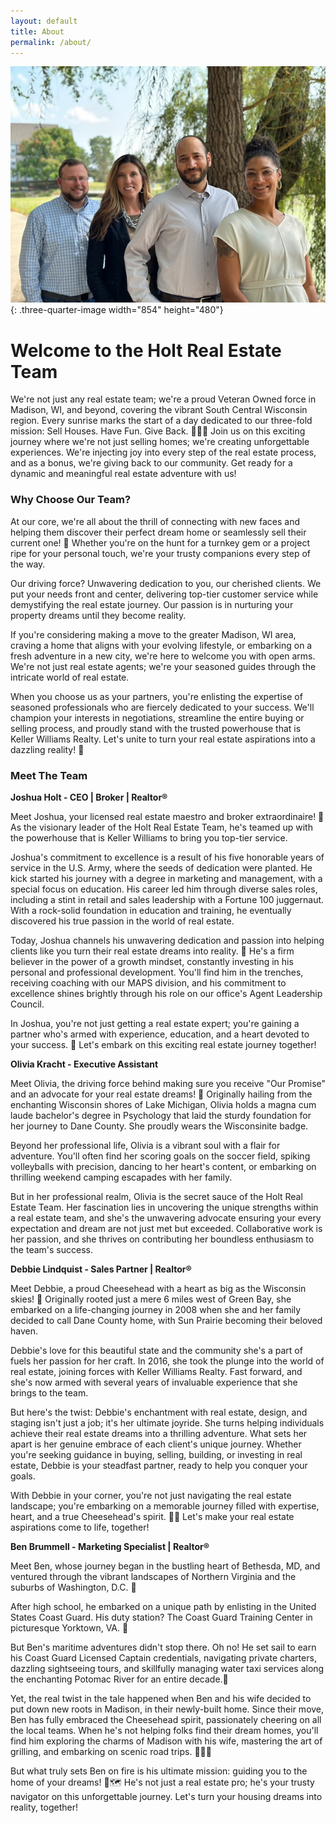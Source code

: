 ```yaml
---
layout: default
title: About
permalink: /about/
---
```

![](/uploads/holt-team-sept-2023.jpg){: .three-quarter-image width="854" height="480"}

# Welcome to the Holt Real Estate Team

We're not just any real estate team; we're a proud Veteran Owned force in Madison, WI, and beyond, covering the vibrant South Central Wisconsin region. Every sunrise marks the start of a day dedicated to our three-fold mission: Sell Houses. Have Fun. Give Back. 🏡🎉🤝
Join us on this exciting journey where we're not just selling homes; we're creating unforgettable experiences. We're injecting joy into every step of the real estate process, and as a bonus, we're giving back to our community. Get ready for a dynamic and meaningful real estate
adventure with us!

### Why Choose Our Team?

At our core, we're all about the thrill of connecting with new faces and helping them discover their perfect dream home or seamlessly sell their current one! 🏡 Whether you're on the hunt for a turnkey gem or a project ripe for your personal touch, we're your trusty companions every step of the way.

Our driving force? Unwavering dedication to you, our cherished clients. We put your needs front and center, delivering top-tier customer service while demystifying the real estate journey. Our passion is in nurturing your property dreams until they become reality.

If you're considering making a move to the greater Madison, WI area, craving a home that aligns with your evolving lifestyle, or embarking on a fresh adventure in a new city, we're here to welcome you with open arms. We're not just real estate agents; we're your seasoned guides
through the intricate world of real estate.

When you choose us as your partners, you're enlisting the expertise of seasoned professionals who are fiercely dedicated to your success. We'll champion your interests in negotiations, streamline the entire buying or selling process, and proudly stand with the trusted powerhouse
that is Keller Williams Realty. Let's unite to turn your real estate aspirations into a dazzling reality! 🌟

### Meet The Team
**Joshua Holt - CEO | Broker | Realtor®**

Meet Joshua, your licensed real estate maestro and broker extraordinaire! 🏡 As the visionary leader of the Holt Real Estate Team, he's teamed up with the powerhouse that is Keller Williams to bring you top-tier service.

Joshua's commitment to excellence is a result of his five honorable years of service in the U.S. Army, where the seeds of dedication were planted. He kick started his journey with a degree in marketing and management, with a special focus on education. His career led him through
diverse sales roles, including a stint in retail and sales leadership with a Fortune 100 juggernaut. With a rock-solid foundation in education and training, he eventually discovered his true passion in the world of real estate.

Today, Joshua channels his unwavering dedication and passion into helping clients like you turn their real estate dreams into reality. 🌟 He's a firm believer in the power of a growth mindset, constantly investing in his personal and professional development. You'll find him in the
trenches, receiving coaching with our MAPS division, and his commitment to excellence shines brightly through his role on our office's Agent Leadership Council.

In Joshua, you're not just getting a real estate expert; you're gaining a partner who's armed with experience, education, and a heart devoted to your success. 🔑 Let's embark on this exciting real estate journey together!

**Olivia Kracht - Executive Assistant**

Meet Olivia, the driving force behind making sure you receive "Our Promise" and an advocate for your real estate dreams! 🌟 Originally hailing from the enchanting Wisconsin shores of Lake Michigan, Olivia holds a magna cum laude bachelor's degree in Psychology that laid the sturdy
foundation for her journey to Dane County. She proudly wears the Wisconsinite badge.

Beyond her professional life, Olivia is a vibrant soul with a flair for adventure. You'll often find her scoring goals on the soccer field, spiking volleyballs with precision, dancing to her heart's content, or embarking on thrilling weekend camping escapades with her family.

But in her professional realm, Olivia is the secret sauce of the Holt Real Estate Team. Her fascination lies in uncovering the unique strengths within a real estate team, and she's the unwavering advocate ensuring your every expectation and dream are not just met but exceeded. Collaborative work is her passion, and she thrives on contributing her boundless enthusiasm to the team's success.

**Debbie Lindquist - Sales Partner | Realtor®**

Meet Debbie, a proud Cheesehead with a heart as big as the Wisconsin skies! 🧀 Originally rooted just a mere 6 miles west of Green Bay, she embarked on a life-changing journey in 2008 when she and her family decided to call Dane County home, with Sun Prairie becoming their
beloved haven.

Debbie's love for this beautiful state and the community she's a part of fuels her passion for her craft. In 2016, she took the plunge into the world of real estate, joining forces with Keller Williams Realty. Fast forward, and she's now armed with several years of invaluable experience that she brings to the team.

But here's the twist: Debbie's enchantment with real estate, design, and staging isn't just a job; it's her ultimate joyride. She turns helping individuals achieve their real estate dreams into a thrilling adventure. What sets her apart is her genuine embrace of each client's unique journey. Whether you're seeking guidance in buying, selling, building, or investing in real estate, Debbie is your steadfast partner, ready to help you conquer your goals.

With Debbie in your corner, you're not just navigating the real estate landscape; you're embarking on a memorable journey filled with expertise, heart, and a true Cheesehead's spirit. 🏡🧡 Let's make your real estate aspirations come to life, together!

**Ben Brummell - Marketing Specialist | Realtor®**

Meet Ben, whose journey began in the bustling heart of Bethesda, MD, and ventured through the vibrant landscapes of Northern Virginia and the suburbs of Washington, D.C. 🌆

After high school, he embarked on a unique path by enlisting in the United States Coast Guard. His duty station? The Coast Guard Training Center in picturesque Yorktown, VA. 🌊

But Ben's maritime adventures didn't stop there. Oh no! He set sail to earn his Coast Guard Licensed Captain credentials, navigating private charters, dazzling sightseeing tours, and skillfully managing water taxi services along the enchanting Potomac River for an entire decade.🚢

Yet, the real twist in the tale happened when Ben and his wife decided to put down new roots in Madison, in their newly-built home. Since their move, Ben has fully embraced the Cheesehead spirit, passionately cheering on all the local teams. When he's not helping folks find their dream homes, you'll find him exploring the charms of Madison with his wife, mastering the art of grilling, and embarking on scenic road trips. 🏡🏈🍔

But what truly sets Ben on fire is his ultimate mission: guiding you to the home of your dreams! 🏡🗺 He's not just a real estate pro; he's your trusty navigator on this unforgettable journey. Let's turn your housing dreams into reality, together!
